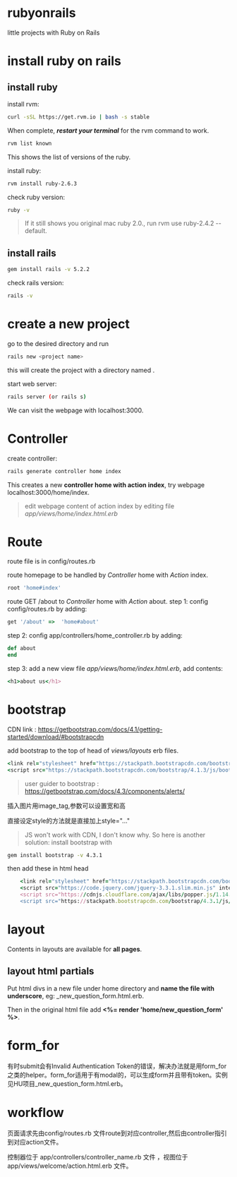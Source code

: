 # rubyonrails
little projects with Ruby on Rails

# install ruby on rails
## install ruby

install rvm:
```bash
curl -sSL https://get.rvm.io | bash -s stable
```
When complete, **_restart your terminal_** for the rvm command to work.

```bash
rvm list known
```
This shows the list of versions of the ruby.

install ruby:

```bash
rvm install ruby-2.6.3
```
check ruby version:

```bash
ruby -v
```
> If it still shows you original mac ruby 2.0., run rvm use ruby-2.4.2 --default.

## install rails
```bash
gem install rails -v 5.2.2
```

check rails version:

```bash
rails -v
```

# create a new project
go to the desired directory and run

```bash
rails new <project name>
```

this will create the project with a directory named <project name>.

start web server:

```bash
rails server (or rails s)
```

We can visit the webpage with localhost:3000.

# Controller
create controller:

```bash
rails generate controller home index
```

This creates a new **controller home with action index**, try webpage localhost:3000/home/index.

> edit webpage content of action index by editing file _app/views/home/index.html.erb_

# Route
route file is in config/routes.rb

route homepage to be handled by *Controller* home with *Action* index.
```ruby 
root 'home#index'  
```
route GET /about to *Controller* home with *Action* about.
step 1: config config/routes.rb by adding:
```ruby
get '/about' =>  'home#about'
```

step 2: config app/controllers/home_controller.rb by adding:
```ruby
def about
end
```
step 3: add a new view file *app/views/home/index.html.erb*, add contents:
```ruby
<h1>about us</h1>
```

# bootstrap

CDN link : https://getbootstrap.com/docs/4.1/getting-started/download/#bootstrapcdn

add bootstrap to the top of head of *views/layouts* erb files.
```ruby
<link rel="stylesheet" href="https://stackpath.bootstrapcdn.com/bootstrap/4.1.3/css/bootstrap.min.css" integrity="sha384-MCw98/SFnGE8fJT3GXwEOngsV7Zt27NXFoaoApmYm81iuXoPkFOJwJ8ERdknLPMO" crossorigin="anonymous">
<script src="https://stackpath.bootstrapcdn.com/bootstrap/4.1.3/js/bootstrap.min.js" integrity="sha384-ChfqqxuZUCnJSK3+MXmPNIyE6ZbWh2IMqE241rYiqJxyMiZ6OW/JmZQ5stwEULTy" crossorigin="anonymous"></script>
```
> user guider to bootstrap : https://getbootstrap.com/docs/4.3/components/alerts/

插入图片用image_tag,参数可以设置宽和高

直接设定style的方法就是直接加上style="..."

> JS won't work with CDN, I don't know why. So here is another solution: install bootstrap with
```bash
gem install bootstrap -v 4.3.1
```

then add these in html head
```ruby
    <link rel="stylesheet" href="https://stackpath.bootstrapcdn.com/bootstrap/4.1.3/css/bootstrap.min.css" integrity="sha384-MCw98/SFnGE8fJT3GXwEOngsV7Zt27NXFoaoApmYm81iuXoPkFOJwJ8ERdknLPMO" crossorigin="anonymous">
    <script src="https://code.jquery.com/jquery-3.3.1.slim.min.js" integrity="sha384-q8i/X+965DzO0rT7abK41JStQIAqVgRVzpbzo5smXKp4YfRvH+8abtTE1Pi6jizo" crossorigin="anonymous"></script>
    <script src="https://cdnjs.cloudflare.com/ajax/libs/popper.js/1.14.7/umd/popper.min.js" integrity="sha384-UO2eT0CpHqdSJQ6hJty5KVphtPhzWj9WO1clHTMGa3JDZwrnQq4sF86dIHNDz0W1" crossorigin="anonymous"></script>
    <script src="https://stackpath.bootstrapcdn.com/bootstrap/4.3.1/js/bootstrap.min.js" integrity="sha384-JjSmVgyd0p3pXB1rRibZUAYoIIy6OrQ6VrjIEaFf/nJGzIxFDsf4x0xIM+B07jRM" crossorigin="anonymous"></script>
```

# layout

Contents in layouts are available for **all pages**.

## layout html partials

Put html divs in a new file under home directory and **name the file with underscore**, eg: \_new_question_form.html.erb. 

Then in the original html file add **<%= render 'home/new_question_form' %>**.

# form_for
<form>有时submit会有Invalid Authentication Token的错误，解决办法就是用form_for之类的helper。form_for适用于有modal的，可以生成form并且带有token。实例见HU项目_new_question_form.html.erb。

# workflow

页面请求先由config/routes.rb 文件route到对应controller,然后由controller指引到对应action文件。

控制器位于 app/controllers/controller_name.rb 文件 ，视图位于 app/views/welcome/action.html.erb 文件。
